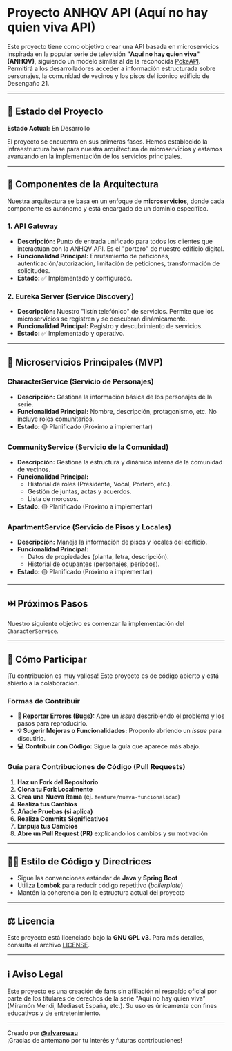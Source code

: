 # Proyecto ANHQV API (Aquí no hay quien viva API)

Este proyecto tiene como objetivo crear una API basada en microservicios inspirada en la popular serie de televisión **"Aquí no hay quien viva" (ANHQV)**, siguiendo un modelo similar al de la reconocida [PokeAPI](https://pokeapi.co/). Permitirá a los desarrolladores acceder a información estructurada sobre personajes, la comunidad de vecinos y los pisos del icónico edificio de Desengaño 21.

---

## 🚧 Estado del Proyecto

**Estado Actual:** En Desarrollo

El proyecto se encuentra en sus primeras fases. Hemos establecido la infraestructura base para nuestra arquitectura de microservicios y estamos avanzando en la implementación de los servicios principales.

---

## 🧱 Componentes de la Arquitectura

Nuestra arquitectura se basa en un enfoque de **microservicios**, donde cada componente es autónomo y está encargado de un dominio específico.

### 1. API Gateway

- **Descripción:** Punto de entrada unificado para todos los clientes que interactúan con la ANHQV API. Es el "portero" de nuestro edificio digital.
- **Funcionalidad Principal:** Enrutamiento de peticiones, autenticación/autorización, limitación de peticiones, transformación de solicitudes.
- **Estado:** ✅ Implementado y configurado.

### 2. Eureka Server (Service Discovery)

- **Descripción:** Nuestro "listín telefónico" de servicios. Permite que los microservicios se registren y se descubran dinámicamente.
- **Funcionalidad Principal:** Registro y descubrimiento de servicios.
- **Estado:** ✅ Implementado y operativo.

---

## 🧩 Microservicios Principales (MVP)

### CharacterService (Servicio de Personajes)

- **Descripción:** Gestiona la información básica de los personajes de la serie.
- **Funcionalidad Principal:** Nombre, descripción, protagonismo, etc. No incluye roles comunitarios.
- **Estado:** 🟡 Planificado (Próximo a implementar)

### CommunityService (Servicio de la Comunidad)

- **Descripción:** Gestiona la estructura y dinámica interna de la comunidad de vecinos.
- **Funcionalidad Principal:**
  - Historial de roles (Presidente, Vocal, Portero, etc.).
  - Gestión de juntas, actas y acuerdos.
  - Lista de morosos.
- **Estado:** 🟡 Planificado (Próximo a implementar)

### ApartmentService (Servicio de Pisos y Locales)

- **Descripción:** Maneja la información de pisos y locales del edificio.
- **Funcionalidad Principal:**
  - Datos de propiedades (planta, letra, descripción).
  - Historial de ocupantes (personajes, períodos).
- **Estado:** 🟡 Planificado (Próximo a implementar)

---

## ⏭️ Próximos Pasos

Nuestro siguiente objetivo es comenzar la implementación del `CharacterService`.

---

## 🤝 Cómo Participar

¡Tu contribución es muy valiosa! Este proyecto es de código abierto y está abierto a la colaboración.

### Formas de Contribuir

- **🐞 Reportar Errores (Bugs):** Abre un *issue* describiendo el problema y los pasos para reproducirlo.
- **💡 Sugerir Mejoras o Funcionalidades:** Proponlo abriendo un *issue* para discutirlo.
- **💻 Contribuir con Código:** Sigue la guía que aparece más abajo.

### Guía para Contribuciones de Código (Pull Requests)

1. **Haz un Fork del Repositorio**
2. **Clona tu Fork Localmente**
3. **Crea una Nueva Rama** (ej. `feature/nueva-funcionalidad`)
4. **Realiza tus Cambios**
5. **Añade Pruebas (si aplica)**
6. **Realiza Commits Significativos**
7. **Empuja tus Cambios**
8. **Abre un Pull Request (PR)** explicando los cambios y su motivación

---

## 🧑‍💻 Estilo de Código y Directrices

- Sigue las convenciones estándar de **Java** y **Spring Boot**
- Utiliza **Lombok** para reducir código repetitivo (*boilerplate*)
- Mantén la coherencia con la estructura actual del proyecto

---

## ⚖️ Licencia

Este proyecto está licenciado bajo la **GNU GPL v3**. Para más detalles, consulta el archivo [LICENSE](./LICENSE).

---

## ℹ️ Aviso Legal

Este proyecto es una creación de fans sin afiliación ni respaldo oficial por parte de los titulares de derechos de la serie "Aquí no hay quien viva" (Miramón Mendi, Mediaset España, etc.). Su uso es únicamente con fines educativos y de entretenimiento.

---

Creado por **[@alvarowau](https://github.com/alvarowau)**  
¡Gracias de antemano por tu interés y futuras contribuciones!
